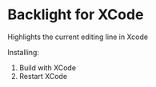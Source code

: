 Backlight for XCode
=========

Highlights the current editing line in Xcode

Installing:

1. Build with XCode
2. Restart XCode
